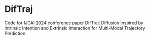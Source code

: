 # DifTraj
Code for IJCAI 2024 conference paper DifTraj: Diffusion Inspired by Intrinsic Intention and Extrinsic Interaction for Multi-Modal Trajectory Prediction.
